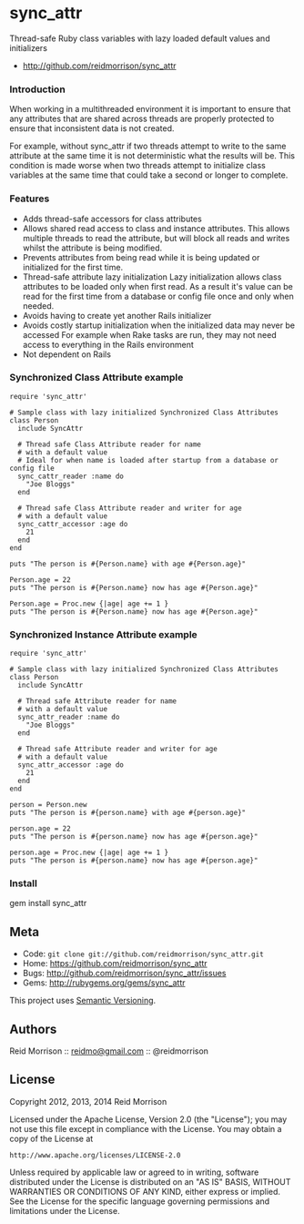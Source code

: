 sync_attr
=========

Thread-safe Ruby class variables with lazy loaded default values and initializers

* http://github.com/reidmorrison/sync_attr

### Introduction

When working in a multithreaded environment it is important to ensure that
any attributes that are shared across threads are properly protected to ensure
that inconsistent data is not created.

For example, without sync_attr if two threads attempt to write to the
same attribute at the same time it is not deterministic what the results will be.
This condition is made worse when two threads attempt to initialize class variables
at the same time that could take a second or longer to complete.

### Features

* Adds thread-safe accessors for class attributes
* Allows shared read access to class and instance attributes. This allows
  multiple threads to read the attribute, but will block all reads and writes whilst
  the attribute is being modified.
* Prevents attributes from being read while it is being updated or initialized for
  the first time.
* Thread-safe attribute lazy initialization
  Lazy initialization allows class attributes to be loaded only when first read.
  As a result it's value can be read for the first time from a database or config file
  once and only when needed.
* Avoids having to create yet another Rails initializer
* Avoids costly startup initialization when the initialized data may never be accessed
  For example when Rake tasks are run, they may not need access to everything in
  the Rails environment
* Not dependent on Rails

### Synchronized Class Attribute example

    require 'sync_attr'

    # Sample class with lazy initialized Synchronized Class Attributes
    class Person
      include SyncAttr

      # Thread safe Class Attribute reader for name
      # with a default value
      # Ideal for when name is loaded after startup from a database or config file
      sync_cattr_reader :name do
        "Joe Bloggs"
      end

      # Thread safe Class Attribute reader and writer for age
      # with a default value
      sync_cattr_accessor :age do
        21
      end
    end

    puts "The person is #{Person.name} with age #{Person.age}"

    Person.age = 22
    puts "The person is #{Person.name} now has age #{Person.age}"

    Person.age = Proc.new {|age| age += 1 }
    puts "The person is #{Person.name} now has age #{Person.age}"

### Synchronized Instance Attribute example

    require 'sync_attr'

    # Sample class with lazy initialized Synchronized Class Attributes
    class Person
      include SyncAttr

      # Thread safe Attribute reader for name
      # with a default value
      sync_attr_reader :name do
        "Joe Bloggs"
      end

      # Thread safe Attribute reader and writer for age
      # with a default value
      sync_attr_accessor :age do
        21
      end
    end

    person = Person.new
    puts "The person is #{person.name} with age #{person.age}"

    person.age = 22
    puts "The person is #{person.name} now has age #{person.age}"

    person.age = Proc.new {|age| age += 1 }
    puts "The person is #{person.name} now has age #{person.age}"

### Install

  gem install sync_attr

Meta
----

* Code: `git clone git://github.com/reidmorrison/sync_attr.git`
* Home: <https://github.com/reidmorrison/sync_attr>
* Bugs: <http://github.com/reidmorrison/sync_attr/issues>
* Gems: <http://rubygems.org/gems/sync_attr>

This project uses [Semantic Versioning](http://semver.org/).

Authors
-------

Reid Morrison :: reidmo@gmail.com :: @reidmorrison

License
-------

Copyright 2012, 2013, 2014 Reid Morrison

Licensed under the Apache License, Version 2.0 (the "License");
you may not use this file except in compliance with the License.
You may obtain a copy of the License at

    http://www.apache.org/licenses/LICENSE-2.0

Unless required by applicable law or agreed to in writing, software
distributed under the License is distributed on an "AS IS" BASIS,
WITHOUT WARRANTIES OR CONDITIONS OF ANY KIND, either express or implied.
See the License for the specific language governing permissions and
limitations under the License.
